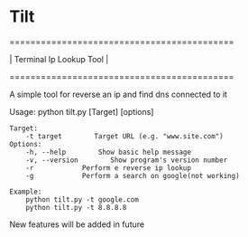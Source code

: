 Tilt
====



 =========================================== 

|         Terminal Ip Lookup Tool           |

 =========================================== 
 
 A simple tool for reverse an ip and find dns connected to it
 
 
 Usage: python tilt.py [Target] [options]

    Target:
        -t target        Target URL (e.g. "www.site.com")
    Options:
        -h, --help        Show basic help message
        -v, --version        Show program's version number
        -r            Perform e reverse ip lookup
        -g            Perform a search on google(not working)

    Example:
        python tilt.py -t google.com
        python tilt.py -t 8.8.8.8
        
New features will be added in future
